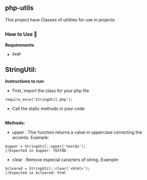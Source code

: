 ## php-utils

This project have Classes of utilities for use in projects

##
### How to Use :electric_plug: 

**Requirements**
- PHP


## StringUtil:

**Instructions to run:**
- First, import the class for your php file

```
require_once('StringUtil.php');
```

- Call the static methods in your code

##
**Methods:**
- upper : This function returns a value in uppercase correcting the accents. Example:

```
$upper = StringUtil::upper('textão');
//Expected in $upper: TEXTÃO
```  

- clear : Remove especial caracters of string. Example:  

```
$cleared = StringUtil::clear('<html>');
//Expected in $cleared: html
```

